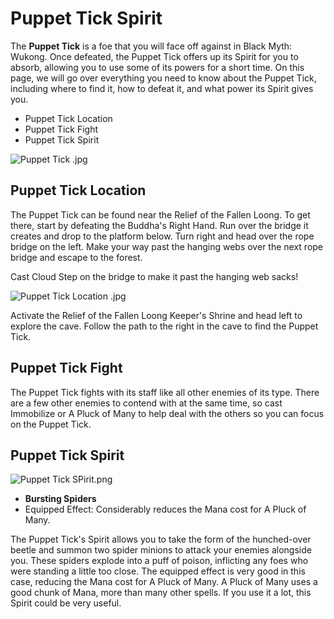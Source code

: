 # Puppet Tick Spirit

The **Puppet Tick** is a foe that you will face off against in Black Myth: Wukong. Once defeated, the Puppet Tick offers up its Spirit for you to absorb, allowing you to use some of its powers for a short time. On this page, we will go over everything you need to know about the Puppet Tick, including where to find it, how to defeat it, and what power its Spirit gives you. 

  * Puppet Tick Location
* Puppet Tick Fight
* Puppet Tick Spirit

![Puppet Tick .jpg](https://oyster.ignimgs.com/mediawiki/apis.ign.com/black-myth-wukong/d/d9/Puppet_Tick_.jpg)

## Puppet Tick Location

The Puppet Tick can be found near the Relief of the Fallen Loong. To get there, start by defeating the Buddha's Right Hand. Run over the bridge it creates and drop to the platform below. Turn right and head over the rope bridge on the left. Make your way past the hanging webs over the next rope bridge and escape to the forest. 

Cast Cloud Step on the bridge to make it past the hanging web sacks! 

![Puppet Tick Location .jpg](https://oyster.ignimgs.com/mediawiki/apis.ign.com/black-myth-wukong/d/df/Puppet_Tick_Location_.jpg)

Activate the Relief of the Fallen Loong Keeper's Shrine and head left to explore the cave. Follow the path to the right in the cave to find the Puppet Tick. 

## Puppet Tick Fight

The Puppet Tick fights with its staff like all other enemies of its type. There are a few other enemies to contend with at the same time, so cast Immobilize or A Pluck of Many to help deal with the others so you can focus on the Puppet Tick. 

## Puppet Tick Spirit

![Puppet Tick SPirit.png](https://oyster.ignimgs.com/mediawiki/apis.ign.com/black-myth-wukong/0/05/Puppet_Tick_SPirit.png)

  * **Bursting Spiders**
  * Equipped Effect: Considerably reduces the Mana cost for A Pluck of Many.

The Puppet Tick's Spirit allows you to take the form of the hunched-over beetle and summon two spider minions to attack your enemies alongside you. These spiders explode into a puff of poison, inflicting any foes who were standing a little too close. The equipped effect is very good in this case, reducing the Mana cost for A Pluck of Many. A Pluck of Many uses a good chunk of Mana, more than many other spells. If you use it a lot, this Spirit could be very useful. 

